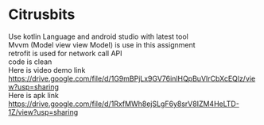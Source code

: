 # Citrusbits
Use kotlin Language and android studio with latest tool <br/>
Mvvm (Model view view Model) is use in this assignment  <br/>
retrofit is used for network call API <br/>
code is clean <br/>
Here is video demo link <br/>
https://drive.google.com/file/d/1G9mBPjLx9GV76inlHQpBuVIrCbXcEQlz/view?usp=sharing <br/>
Here is apk link <br/>
https://drive.google.com/file/d/1RxfMWh8ejSLgF6y8srV8IZM4HeLTD-1Z/view?usp=sharing
